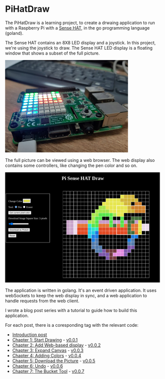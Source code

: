 # PiHatDraw
The PiHatDraw is a learning project, to create a drwaing application to run with a Raspberry Pi with a
[Sense HAT](https://www.raspberrypi.org/products/sense-hat/), in the go programming language (goland). 

The Sense HAT contains an 8X8 LED display and a joystick. In this project, we're using the joystick to draw. 
The Sense HAT LED display is a floating window that shows a subset of the full picture. 

![Sense HAT](readmeImages/pi-hat.jpeg)

The full picture can be viewed using a web browser. The web display also contains some controllers, like changing the pen color and so on.

![Web Application display](readmeImages/weapp.png)

The application is written in golang. It's an event driven application. It uses webSockets to keep the web display in sync, and a web application to handle requests from the web client.

I wrote a blog post series with a tutorial to guide how to build this application.

For each post, there is a coresponding tag with the relevant code:
* [Introduction post](https://nunnatsa.github.io/piHatDraw/)
* [Chapter 1: Start Drawing](https://nunnatsa.github.io/piHatDraw/ch1.html) - [v0.0.1](https://github.com/nunnatsa/piHatDraw/releases/tag/v0.0.1)
* [Chapter 2: Add Web-based display](https://nunnatsa.github.io/piHatDraw/ch2.html) - [v0.0.2](https://github.com/nunnatsa/piHatDraw/releases/tag/v0.0.2)
* [Chapter 3: Expand Canvas](https://nunnatsa.github.io/piHatDraw/ch3.html) - [v0.0.3](https://github.com/nunnatsa/piHatDraw/releases/tag/v0.0.3)
* [Chapter 4: Adding Colors](https://nunnatsa.github.io/piHatDraw/ch4.html) - [v0.0.4](https://github.com/nunnatsa/piHatDraw/releases/tag/v0.0.4)
* [Chapter 5: Download the Picture](https://nunnatsa.github.io/piHatDraw/ch5.html) - [v0.0.5](https://github.com/nunnatsa/piHatDraw/releases/tag/v0.0.5)
* [Chapter 6: Undo](https://nunnatsa.github.io/piHatDraw/ch6.html) - [v0.0.6](https://github.com/nunnatsa/piHatDraw/releases/tag/v0.0.6)
* [Chapter 7: The Bucket Tool](https://nunnatsa.github.io/piHatDraw/ch7.html) - [v0.0.7](https://github.com/nunnatsa/piHatDraw/releases/tag/v0.0.7)
